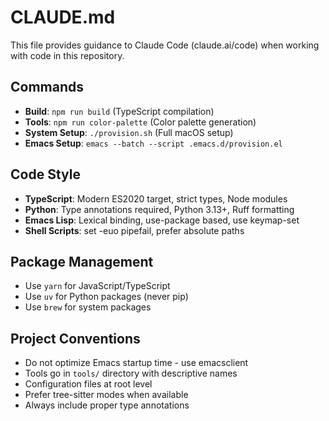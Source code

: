 # CLAUDE.md

This file provides guidance to Claude Code (claude.ai/code) when working with code in this repository.

## Commands

- **Build**: `npm run build` (TypeScript compilation)
- **Tools**: `npm run color-palette` (Color palette generation)
- **System Setup**: `./provision.sh` (Full macOS setup)
- **Emacs Setup**: `emacs --batch --script .emacs.d/provision.el`

## Code Style

- **TypeScript**: Modern ES2020 target, strict types, Node modules
- **Python**: Type annotations required, Python 3.13+, Ruff formatting
- **Emacs Lisp**: Lexical binding, use-package based, use keymap-set
- **Shell Scripts**: set -euo pipefail, prefer absolute paths

## Package Management

- Use `yarn` for JavaScript/TypeScript
- Use `uv` for Python packages (never pip)
- Use `brew` for system packages

## Project Conventions

- Do not optimize Emacs startup time - use emacsclient
- Tools go in `tools/` directory with descriptive names
- Configuration files at root level
- Prefer tree-sitter modes when available
- Always include proper type annotations